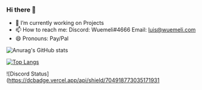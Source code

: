 ### Hi there 👋

- 🔭 I’m currently working on Projects
- 📫 How to reach me:
Discord: Wuemeli#4666
Email: luis@wuemeli.com
- 😄 Pronouns: Pay/Pal 

![Anurag's GitHub stats](https://github-readme-stats.vercel.app/api?username=wuemeli&show_icons=true&theme=radical)


[![Top Langs](https://github-readme-stats.vercel.app/api/top-langs/?username=wuemeli)](https://github.com/anuraghazra/github-readme-stats)



![Discord Status](https://dcbadge.vercel.app/api/shield/704918773035171931
